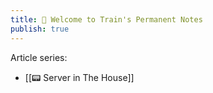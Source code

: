 ```yaml
---
title: 🚂 Welcome to Train's Permanent Notes
publish: true
---
```

Article series:
- [[📟 Server in The House]]